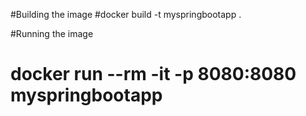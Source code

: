 #Building the image
#docker build -t myspringbootapp .

#Running the image
# docker run --rm -it -p 8080:8080 myspringbootapp
